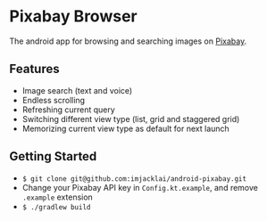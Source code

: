# Pixabay Browser

The android app for browsing and searching images on [Pixabay](https://pixabay.com/).

## Features

* Image search (text and voice)
* Endless scrolling
* Refreshing current query
* Switching different view type (list, grid and staggered grid)
* Memorizing current view type as default for next launch

## Getting Started

* `$ git clone git@github.com:imjacklai/android-pixabay.git`
* Change your Pixabay API key in `Config.kt.example`, and remove `.example` extension
* `$ ./gradlew build`
